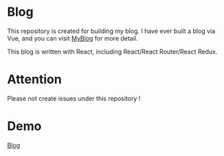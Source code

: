 # Blog

This repository is created for building my blog. I have ever built a blog via Vue, and you can visit [MyBlog](http://www.zhongdmeing.cn) for more detail.

This blog is written with React, including React/React Router/React Redux.

# Attention

Please not create issues under this repository !

# Demo
[Blog](https://zhongdeming428.github.io/Blog/)